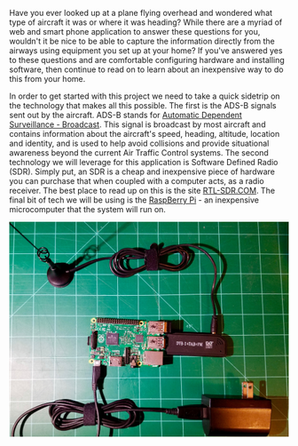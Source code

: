 Have you ever looked up at a plane flying overhead and wondered what type of aircraft it was or where it was heading?   While there are a myriad of web and smart phone application to answer these questions for you, wouldn't it be nice to be able to capture the information directly from the airways using equipment you set up at your home?   If you've answered yes to these questions and are comfortable configuring hardware and installing software, then continue to read on to learn about an inexpensive way to do this from your home.

In order to get started with this project we need to take a quick sidetrip on the technology that makes all this possible.  The first is the ADS-B signals sent out by the aircraft.  ADS-B stands for [Automatic Dependent Surveillance - Broadcast](https://en.wikipedia.org/wiki/Automatic_dependent_surveillance_%E2%80%93_broadcast#Description).  This signal is broadcast by most aircraft and contains information about the aircraft's speed, heading, altitude, location and identity, and is used to help avoid collisions and provide situational awareness beyond the current Air Traffic Control systems.  The second technology we will leverage for this application is Software Defined Radio (SDR).  Simply put, an SDR is a cheap and inexpensive piece of hardware you can purchase that when coupled with a computer acts, as a radio receiver.  The best place to read up on this is the site [RTL-SDR.COM](http://www.rtl-sdr.com/about-rtl-sdr/).  The final bit of tech we will be using is the [RaspBerry Pi](https://www.raspberrypi.org/help/faqs/#introWhatIs) - an inexpensive microcomputer that the system will run on.

![Hardware setup to make this all work](./hardware.jpg)
